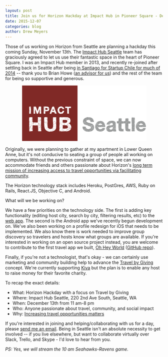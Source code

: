 ```yaml
---
layout: post
title: Join us for Horizon Hackday at Impact Hub in Pioneer Square - December 13
date: 2015-12-07
categories: blog
author: Drew Meyers
---
```

Those of us working on Horizon from Seattle are planning a hackday this coming Sunday, November 13th. The [Impact Hub Seattle](http://www.impacthubseattle.com/) team has graciously agreed to let us use their fantastic space in the heart of Pioneer Square. I was an Impact Hub member in 2013, and recently re-joined after settling back in Seattle after being [in Santiago for Startup Chile for much of 2014](http://www.horizonapp.co/blog/Start-Up-Chile-experience/) -- thank you to Brian Howe ([an advisor for us](/team/)) and the rest of the team for being so supportive and generous.

<p align="center"><img src="/assets/ImpactHubsea-Logo.png"></p>

Originally, we were planning to gather at my apartment in Lower Queen Anne, but it's not conducive to seating a group of people all working on computers. Without the previous constraint of space, we can now accommodate friends and others passionate about Horizon's [long term mission of increasing access to travel opportunities via facilitating community](http://www.horizonapp.co/about/).

The Horizon technology stack includes Heroku, PostGres, AWS, Ruby on Rails, React.JS, Objective C, and Android.

What will we be working on?

We have a few priorities on the technology side. The first is adding key functionality (editing host city, search by city, filtering results, etc) to the [web app](http://api.horizonapp.co). The second is the Android app we've recently begun development on. We've also been working on a profile redesign for iOS that needs to be implemented. We also know there is work needed to improve group discovery so travelers and hosts know what groups are available. If you're interested in working on an open source project instead, you are welcome to contribute to the first travel app we built, [Oh Hey World](http://www.ohheyworld.com) ([GitHub repo](https://github.com/oh-hey-world/ohheyworld-platform)).

Finally, if you're not a technologist, that's okay - we can certainly use marketing and community building help to advance the [Travel by Giving](http://www.horizonapp.co/blog/travelbygiving-unlock-code/) concept. We're currently supporting [Kiva](http://www.kiva.org/) but the plan is to enable any host to raise money for their favorite charity.

To recap the exact details:

- What: Horizon Hackday with a focus on Travel by Giving
- Where: Impact Hub Seattle, 220 2nd Ave South, Seattle, WA
- When: December 13th from 11 am-8 pm
- Who: Anyone passionate about travel, community, and social impact
- Why: [Increasing travel opportunities matters](http://www.horizonapp.co/blog/why-increasing-global-travel-opportunities-matters/)

If you're interested in joining and helping/collaborating with us for a day, please [send me an email](mailto:drew@horizonapp.co). Being in Seattle isn't an absolute necessity to get involved -- if you live elsewhere, but want to collaborate virtually over Slack, Trello, and Skype - I'd love to hear from you.

<em>PS: Yes, we will stream the 10 am Seahawks-Ravens game.</em>
